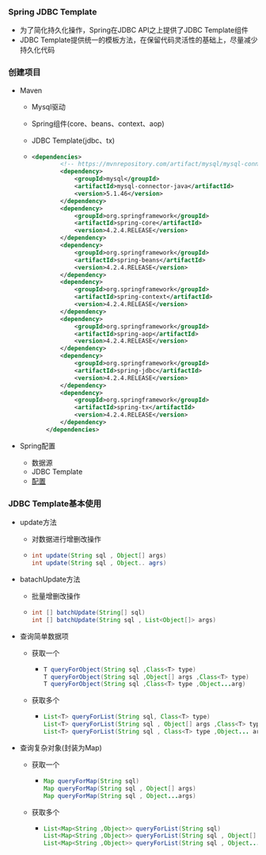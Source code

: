 ### Spring JDBC Template 

+ 为了简化持久化操作，Spring在JDBC API之上提供了JDBC Template组件
+ JDBC Template提供统一的模板方法，在保留代码灵活性的基础上，尽量减少持久化代码

### 创建项目

+ Maven

  - Mysql驱动

  - Spring组件(core、beans、context、aop)

  - JDBC Template(jdbc、tx)

  - ```xml
    <dependencies>
            <!-- https://mvnrepository.com/artifact/mysql/mysql-connector-java -->
            <dependency>
                <groupId>mysql</groupId>
                <artifactId>mysql-connector-java</artifactId>
                <version>5.1.46</version>
            </dependency>
            <dependency>
                <groupId>org.springframework</groupId>
                <artifactId>spring-core</artifactId>
                <version>4.2.4.RELEASE</version>
            </dependency>
            <dependency>
                <groupId>org.springframework</groupId>
                <artifactId>spring-beans</artifactId>
                <version>4.2.4.RELEASE</version>
            </dependency>
            <dependency>
                <groupId>org.springframework</groupId>
                <artifactId>spring-context</artifactId>
                <version>4.2.4.RELEASE</version>
            </dependency>
            <dependency>
                <groupId>org.springframework</groupId>
                <artifactId>spring-aop</artifactId>
                <version>4.2.4.RELEASE</version>
            </dependency>
            <dependency>
                <groupId>org.springframework</groupId>
                <artifactId>spring-jdbc</artifactId>
                <version>4.2.4.RELEASE</version>
            </dependency>
            <dependency>
                <groupId>org.springframework</groupId>
                <artifactId>spring-tx</artifactId>
                <version>4.2.4.RELEASE</version>
            </dependency>
        </dependencies>
    ```

+ Spring配置

  - 数据源
  - JDBC Template
  - [配置]()

### JDBC Template基本使用

+ update方法

  - 对数据进行增删改操作

  - ```java
    int update(String sql , Object[] args)
    int update(String sql , Object.. agrs)
    ```

+ batachUpdate方法

  - 批量增删改操作

  - ```java
    int [] batchUpdate(String[] sql)
    int [] batchUpdate(String sql , List<Object[]> args)
    ```

+ 查询简单数据项

  - 获取一个

    - ```java
      T queryForObject(String sql ,Class<T> type)
      T queryForObject(String sql ,Object[] args ,Class<T> type)
      T queryForObject(String sql ,Class<T> type ,Object...arg)
      ```

  - 获取多个

    - ```java
      List<T> queryForList(String sql, Class<T> type)
      List<T> queryForList(String sql , Object[] args ,Class<T> type)
      List<T> queryForList(String sql , Class<T> type ,Object... arg)
      ```

+ 查询复杂对象(封装为Map)

  - 获取一个

    - ```java
      Map queryForMap(String sql)
      Map queryForMap(String sql , Object[] args)
      Map queryForMap(String sql , Object...args)
      ```

  - 获取多个

    - ```java
      List<Map<String ,Object>> queryForList(String sql)
      List<Map<String ,Object>> queryForList(String sql , Object[] args)
      List<Map<String ,Object>> queryForList(String sql , Object...arg)
      ```

  